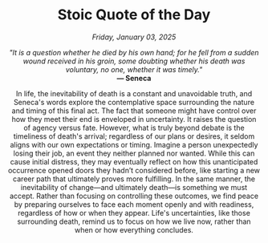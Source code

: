 <h1 align="center">Stoic Quote of the Day</h1>
<p align="center"><em>Friday, January 03, 2025</em></p>
<p align="center">
    <em>"It is a question whether he died by his own hand; for he fell from a sudden wound received in his groin, some doubting whether his death was voluntary, no one, whether it was timely."</em><br>
    <strong>— Seneca</strong>
</p>

<p align="center" style="max-width:600px;margin:0 auto;">
    In life, the inevitability of death is a constant and unavoidable truth, and Seneca's words explore the contemplative space surrounding the nature and timing of this final act. The fact that someone might have control over how they meet their end is enveloped in uncertainty. It raises the question of agency versus fate. However, what is truly beyond debate is the timeliness of death's arrival; regardless of our plans or desires, it seldom aligns with our own expectations or timing. Imagine a person unexpectedly losing their job, an event they neither planned nor wanted. While this can cause initial distress, they may eventually reflect on how this unanticipated occurrence opened doors they hadn’t considered before, like starting a new career path that ultimately proves more fulfilling. In the same manner, the inevitability of change—and ultimately death—is something we must accept. Rather than focusing on controlling these outcomes, we find peace by preparing ourselves to face each moment openly and with readiness, regardless of how or when they appear. Life's uncertainties, like those surrounding death, remind us to focus on how we live now, rather than when or how everything concludes.
</p>
